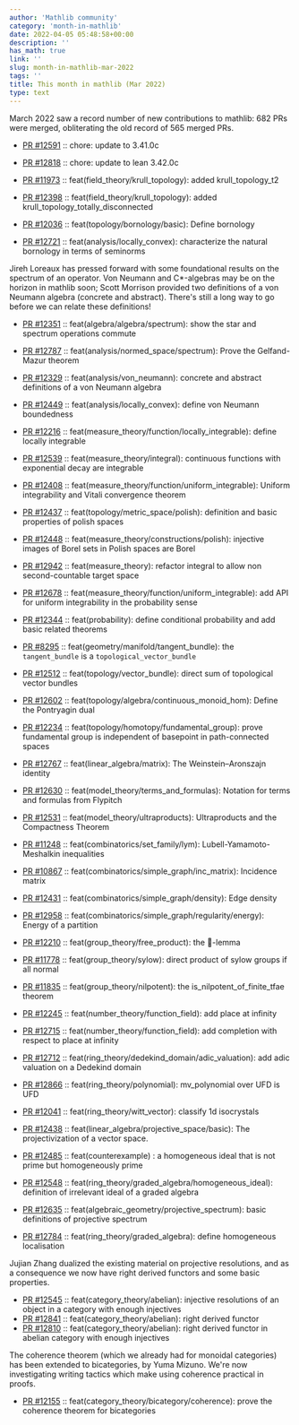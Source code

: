 ```yaml
---
author: 'Mathlib community'
category: 'month-in-mathlib'
date: 2022-04-05 05:48:58+00:00
description: ''
has_math: true
link: ''
slug: month-in-mathlib-mar-2022
tags: ''
title: This month in mathlib (Mar 2022)
type: text
---
```


March 2022 saw a record number of new contributions to mathlib: 682 PRs were merged, obliterating the old record of 565 merged PRs.

* [PR #12591](https://github.com/leanprover-community/mathlib/pull/12591) :: chore: update to 3.41.0c
* [PR #12818](https://github.com/leanprover-community/mathlib/pull/12818) :: chore: update to lean 3.42.0c

* [PR #11973](https://github.com/leanprover-community/mathlib/pull/11973) :: feat(field_theory/krull_topology): added krull_topology_t2
* [PR #12398](https://github.com/leanprover-community/mathlib/pull/12398) :: feat(field_theory/krull_topology): added krull_topology_totally_disconnected

* [PR #12036](https://github.com/leanprover-community/mathlib/pull/12036) :: feat(topology/bornology/basic): Define bornology
* [PR #12721](https://github.com/leanprover-community/mathlib/pull/12721) :: feat(analysis/locally_convex): characterize the natural bornology in terms of seminorms

Jireh Loreaux has pressed forward with some foundational results on the spectrum of an operator.
Von Neumann and C*-algebras may be on the horizon in mathlib soon; Scott Morrison provided two definitions of a von Neumann algebra (concrete and abstract).
There's still a long way to go before we can relate these definitions!

* [PR #12351](https://github.com/leanprover-community/mathlib/pull/12351) :: feat(algebra/algebra/spectrum): show the star and spectrum operations commute
* [PR #12787](https://github.com/leanprover-community/mathlib/pull/12787) :: feat(analysis/normed_space/spectrum): Prove the Gelfand-Mazur theorem
* [PR #12329](https://github.com/leanprover-community/mathlib/pull/12329) :: feat(analysis/von_neumann): concrete and abstract definitions of a von Neumann algebra

* [PR #12449](https://github.com/leanprover-community/mathlib/pull/12449) :: feat(analysis/locally_convex): define von Neumann boundedness

* [PR #12216](https://github.com/leanprover-community/mathlib/pull/12216) :: feat(measure_theory/function/locally_integrable): define locally integrable
* [PR #12539](https://github.com/leanprover-community/mathlib/pull/12539) :: feat(measure_theory/integral): continuous functions with exponential decay are integrable
* [PR #12408](https://github.com/leanprover-community/mathlib/pull/12408) :: feat(measure_theory/function/uniform_integrable): Uniform integrability and Vitali convergence theorem
* [PR #12437](https://github.com/leanprover-community/mathlib/pull/12437) :: feat(topology/metric_space/polish): definition and basic properties of polish spaces
* [PR #12448](https://github.com/leanprover-community/mathlib/pull/12448) :: feat(measure_theory/constructions/polish): injective images of Borel sets in Polish spaces are Borel
* [PR #12942](https://github.com/leanprover-community/mathlib/pull/12942) :: feat(measure_theory): refactor integral to allow non second-countable target space
* [PR #12678](https://github.com/leanprover-community/mathlib/pull/12678) :: feat(measure_theory/function/uniform_integrable): add API for uniform integrability in the probability sense
* [PR #12344](https://github.com/leanprover-community/mathlib/pull/12344) :: feat(probability): define conditional probability and add basic related theorems

* [PR #8295](https://github.com/leanprover-community/mathlib/pull/8295) :: feat(geometry/manifold/tangent_bundle): the `tangent_bundle` is a `topological_vector_bundle`
* [PR #12512](https://github.com/leanprover-community/mathlib/pull/12512) :: feat(topology/vector_bundle): direct sum of topological vector bundles

* [PR #12602](https://github.com/leanprover-community/mathlib/pull/12602) :: feat(topology/algebra/continuous_monoid_hom): Define the Pontryagin dual

* [PR #12234](https://github.com/leanprover-community/mathlib/pull/12234) :: feat(topology/homotopy/fundamental_group): prove fundamental group is independent of basepoint in path-connected spaces

* [PR #12767](https://github.com/leanprover-community/mathlib/pull/12767) :: feat(linear_algebra/matrix): The Weinstein–Aronszajn identity

* [PR #12630](https://github.com/leanprover-community/mathlib/pull/12630) :: feat(model_theory/terms_and_formulas): Notation for terms and formulas from Flypitch
* [PR #12531](https://github.com/leanprover-community/mathlib/pull/12531) :: feat(model_theory/ultraproducts): Ultraproducts and the Compactness Theorem

* [PR #11248](https://github.com/leanprover-community/mathlib/pull/11248) :: feat(combinatorics/set_family/lym): Lubell-Yamamoto-Meshalkin inequalities

* [PR #10867](https://github.com/leanprover-community/mathlib/pull/10867) :: feat(combinatorics/simple_graph/inc_matrix): Incidence matrix
* [PR #12431](https://github.com/leanprover-community/mathlib/pull/12431) :: feat(combinatorics/simple_graph/density): Edge density
* [PR #12958](https://github.com/leanprover-community/mathlib/pull/12958) :: feat(combinatorics/simple_graph/regularity/energy): Energy of a partition

* [PR #12210](https://github.com/leanprover-community/mathlib/pull/12210) :: feat(group_theory/free_product): the 🏓-lemma
* [PR #11778](https://github.com/leanprover-community/mathlib/pull/11778) :: feat(group_theory/sylow): direct product of sylow groups if all normal
* [PR #11835](https://github.com/leanprover-community/mathlib/pull/11835) :: feat(group_theory/nilpotent): the is_nilpotent_of_finite_tfae theorem

* [PR #12245](https://github.com/leanprover-community/mathlib/pull/12245) ::  feat(number_theory/function_field): add place at infinity 
* [PR #12715](https://github.com/leanprover-community/mathlib/pull/12715) :: feat(number_theory/function_field): add completion with respect to place at infinity
* [PR #12712](https://github.com/leanprover-community/mathlib/pull/12712) :: feat(ring_theory/dedekind_domain/adic_valuation): add adic valuation on a Dedekind domain

* [PR #12866](https://github.com/leanprover-community/mathlib/pull/12866) :: feat(ring_theory/polynomial): mv_polynomial over UFD is UFD

* [PR #12041](https://github.com/leanprover-community/mathlib/pull/12041) :: feat(ring_theory/witt_vector): classify 1d isocrystals

* [PR #12438](https://github.com/leanprover-community/mathlib/pull/12438) :: feat(linear_algebra/projective_space/basic): The projectivization of a vector space.
* [PR #12485](https://github.com/leanprover-community/mathlib/pull/12485) :: feat(counterexample) : a homogeneous ideal that is not prime but homogeneously prime
* [PR #12548](https://github.com/leanprover-community/mathlib/pull/12548) :: feat(ring_theory/graded_algebra/homogeneous_ideal): definition of irrelevant ideal of a graded algebra
* [PR #12635](https://github.com/leanprover-community/mathlib/pull/12635) :: feat(algebraic_geometry/projective_spectrum): basic definitions of projective spectrum
* [PR #12784](https://github.com/leanprover-community/mathlib/pull/12784) :: feat(ring_theory/graded_algebra): define homogeneous localisation

Jujian Zhang dualized the existing material on projective resolutions, and as a consequence we now have right derived functors and some basic properties.

* [PR #12545](https://github.com/leanprover-community/mathlib/pull/12545) :: feat(category_theory/abelian): injective resolutions of an object in a category with enough injectives
* [PR #12841](https://github.com/leanprover-community/mathlib/pull/12841) :: feat(category_theory/abelian): right derived functor
* [PR #12810](https://github.com/leanprover-community/mathlib/pull/12810) :: feat(category_theory/abelian): right derived functor in abelian category with enough injectives

The coherence theorem (which we already had for monoidal categories) has been extended to bicategories, by Yuma Mizuno.
We're now investigating writing tactics which make using coherence practical in proofs.

* [PR #12155](https://github.com/leanprover-community/mathlib/pull/12155) :: feat(category_theory/bicategory/coherence): prove the coherence theorem for bicategories

